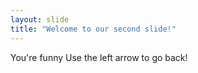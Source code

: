 ```yaml
---
layout: slide
title: "Welcome to our second slide!"
---
```

You're funny
Use the left arrow to go back!
